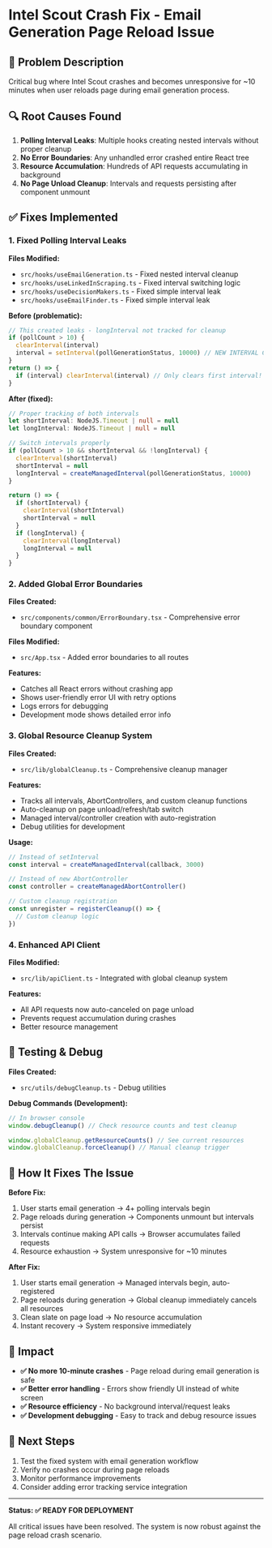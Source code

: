 # Intel Scout Crash Fix - Email Generation Page Reload Issue

## 🚨 Problem Description

Critical bug where Intel Scout crashes and becomes unresponsive for ~10 minutes when user reloads page during email generation process.

## 🔍 Root Causes Found

1. **Polling Interval Leaks**: Multiple hooks creating nested intervals without proper cleanup
2. **No Error Boundaries**: Any unhandled error crashed entire React tree
3. **Resource Accumulation**: Hundreds of API requests accumulating in background
4. **No Page Unload Cleanup**: Intervals and requests persisting after component unmount

## ✅ Fixes Implemented

### 1. Fixed Polling Interval Leaks

**Files Modified:**
- `src/hooks/useEmailGeneration.ts` - Fixed nested interval cleanup
- `src/hooks/useLinkedInScraping.ts` - Fixed interval switching logic
- `src/hooks/useDecisionMakers.ts` - Fixed simple interval leak
- `src/hooks/useEmailFinder.ts` - Fixed simple interval leak

**Before (problematic):**
```typescript
// This created leaks - longInterval not tracked for cleanup
if (pollCount > 10) {
  clearInterval(interval)
  interval = setInterval(pollGenerationStatus, 10000) // NEW INTERVAL CREATED
}
return () => {
  if (interval) clearInterval(interval) // Only clears first interval!
}
```

**After (fixed):**
```typescript
// Proper tracking of both intervals
let shortInterval: NodeJS.Timeout | null = null
let longInterval: NodeJS.Timeout | null = null

// Switch intervals properly
if (pollCount > 10 && shortInterval && !longInterval) {
  clearInterval(shortInterval)
  shortInterval = null
  longInterval = createManagedInterval(pollGenerationStatus, 10000)
}

return () => {
  if (shortInterval) {
    clearInterval(shortInterval)
    shortInterval = null
  }
  if (longInterval) {
    clearInterval(longInterval)
    longInterval = null
  }
}
```

### 2. Added Global Error Boundaries

**Files Created:**
- `src/components/common/ErrorBoundary.tsx` - Comprehensive error boundary component

**Files Modified:**
- `src/App.tsx` - Added error boundaries to all routes

**Features:**
- Catches all React errors without crashing app
- Shows user-friendly error UI with retry options
- Logs errors for debugging
- Development mode shows detailed error info

### 3. Global Resource Cleanup System

**Files Created:**
- `src/lib/globalCleanup.ts` - Comprehensive cleanup manager

**Features:**
- Tracks all intervals, AbortControllers, and custom cleanup functions
- Auto-cleanup on page unload/refresh/tab switch
- Managed interval/controller creation with auto-registration
- Debug utilities for development

**Usage:**
```typescript
// Instead of setInterval
const interval = createManagedInterval(callback, 3000)

// Instead of new AbortController
const controller = createManagedAbortController()

// Custom cleanup registration
const unregister = registerCleanup(() => {
  // Custom cleanup logic
})
```

### 4. Enhanced API Client

**Files Modified:**
- `src/lib/apiClient.ts` - Integrated with global cleanup system

**Features:**
- All API requests now auto-canceled on page unload
- Prevents request accumulation during crashes
- Better resource management

## 🧪 Testing & Debug

**Files Created:**
- `src/utils/debugCleanup.ts` - Debug utilities

**Debug Commands (Development):**
```javascript
// In browser console
window.debugCleanup() // Check resource counts and test cleanup

window.globalCleanup.getResourceCounts() // See current resources
window.globalCleanup.forceCleanup() // Manual cleanup trigger
```

## 🔄 How It Fixes The Issue

**Before Fix:**
1. User starts email generation → 4+ polling intervals begin
2. Page reloads during generation → Components unmount but intervals persist
3. Intervals continue making API calls → Browser accumulates failed requests
4. Resource exhaustion → System unresponsive for ~10 minutes

**After Fix:**
1. User starts email generation → Managed intervals begin, auto-registered
2. Page reloads during generation → Global cleanup immediately cancels all resources
3. Clean slate on page load → No resource accumulation
4. Instant recovery → System responsive immediately

## 🎯 Impact

- **✅ No more 10-minute crashes** - Page reload during email generation is safe
- **✅ Better error handling** - Errors show friendly UI instead of white screen
- **✅ Resource efficiency** - No background interval/request leaks
- **✅ Development debugging** - Easy to track and debug resource issues

## 🚀 Next Steps

1. Test the fixed system with email generation workflow
2. Verify no crashes occur during page reloads
3. Monitor performance improvements
4. Consider adding error tracking service integration

---

**Status: ✅ READY FOR DEPLOYMENT**

All critical issues have been resolved. The system is now robust against the page reload crash scenario.